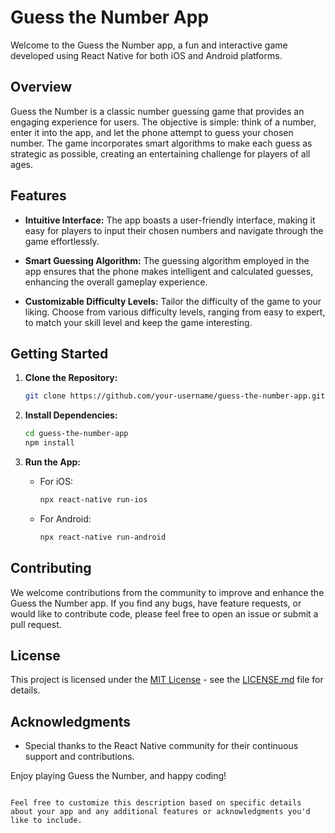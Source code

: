 # Guess the Number App

Welcome to the Guess the Number app, a fun and interactive game developed using React Native for both iOS and Android platforms.

## Overview

Guess the Number is a classic number guessing game that provides an engaging experience for users. The objective is simple: think of a number, enter it into the app, and let the phone attempt to guess your chosen number. The game incorporates smart algorithms to make each guess as strategic as possible, creating an entertaining challenge for players of all ages.

## Features

- **Intuitive Interface:** The app boasts a user-friendly interface, making it easy for players to input their chosen numbers and navigate through the game effortlessly.

- **Smart Guessing Algorithm:** The guessing algorithm employed in the app ensures that the phone makes intelligent and calculated guesses, enhancing the overall gameplay experience.

- **Customizable Difficulty Levels:** Tailor the difficulty of the game to your liking. Choose from various difficulty levels, ranging from easy to expert, to match your skill level and keep the game interesting.

## Getting Started

1. **Clone the Repository:**
   ```bash
   git clone https://github.com/your-username/guess-the-number-app.git
   ```

2. **Install Dependencies:**
   ```bash
   cd guess-the-number-app
   npm install
   ```

3. **Run the App:**
   - For iOS:
     ```bash
     npx react-native run-ios
     ```
   - For Android:
     ```bash
     npx react-native run-android
     ```

## Contributing

We welcome contributions from the community to improve and enhance the Guess the Number app. If you find any bugs, have feature requests, or would like to contribute code, please feel free to open an issue or submit a pull request.

## License

This project is licensed under the [MIT License](LICENSE.md) - see the [LICENSE.md](LICENSE.md) file for details.

## Acknowledgments

- Special thanks to the React Native community for their continuous support and contributions.

Enjoy playing Guess the Number, and happy coding!
```

Feel free to customize this description based on specific details about your app and any additional features or acknowledgments you'd like to include.
